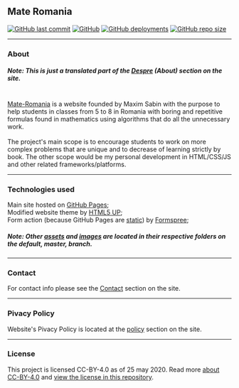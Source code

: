 
## Mate Romania
[![GitHub last commit](https://img.shields.io/github/last-commit/sabinM1/MateRO)](https://github.com/sabinM1/MateRO/commits/master) [![GitHub](https://img.shields.io/github/license/sabinM1/Matero)](https://github.com/sabinM1/MateRO/blob/master/LICENSE)  [![GitHub deployments](https://img.shields.io/github/deployments/sabinM1/MateRO/Github-Pages?label=GitHub%20Pages)](https://github.com/sabinM1/MateRO/deployments) [![GitHub repo size](https://img.shields.io/github/repo-size/sabinM1/MateRO)](https://github.com/sabinM1/MateRO) 

---
### About
##### <b>Note:</b> This is just a translated part of the [Despre](https://sabinm1.github.io/MateRO/#despre) (About) section on the site. <br> <br>
[Mate-Romania](https://sabinm1.github.io/MateRO) is a website founded by Maxim Sabin with the purpose to help students in classes from 5 to 8 in Romania with boring and repetitive formulas found in mathematics using algorithms that do all the unnecessary work. <br>
<br> The project's main scope is to encourage students to work on more complex problems that are unique and to decrease of learning strictly by book. The other scope would be my personal development in HTML/CSS/JS and other related frameworks/platforms.

---
### Technologies used
Main site hosted on [GitHub Pages](https://pages.github.com/);<br>
Modified website theme by [HTML5 UP](https://html5up.net/); <br>
Form action (because GitHub Pages are [static](https://en.wikipedia.org/wiki/Static_web_page)) by [Formspree](https://formspree.io/); <br>

##### <b>Note:</b> Other [assets](https://github.com/sabinM1/MateRO/tree/master/assets) and [images](https://github.com/sabinM1/MateRO/tree/master/images) are located in their respective folders on the default, master, branch.

---
### Contact

For contact info please see the [Contact](https://sabinm1.github.io/MateRO/#contact) section on the site.

---
### Pivacy Policy
Website's Pivacy Policy is located at the [policy](https://sabinm1.github.io/MateRO/policy) section on the site.

---
### License
This project is licensed CC-BY-4.0 as of 25 may 2020. Read more [about CC-BY-4.0](https://creativecommons.org/licenses/by/4.0/) and [view the license in this repository](https://github.com/sabinM1/MateRO/blob/master/LICENSE).
